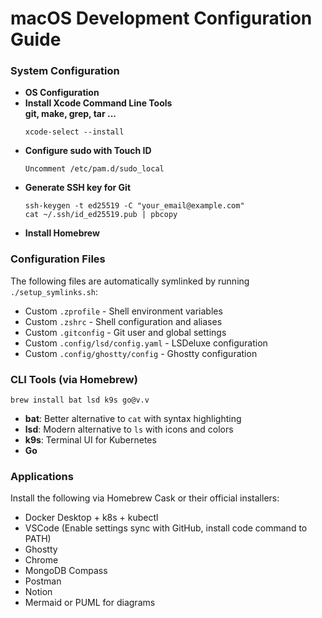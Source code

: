 # macOS Development Configuration Guide

### System Configuration
- **OS Configuration**
- **Install Xcode Command Line Tools**<br>
  **git, make, grep, tar ...**
  ```
  xcode-select --install
  ```
- **Configure sudo with Touch ID**
  ```
  Uncomment /etc/pam.d/sudo_local
  ```
- **Generate SSH key for Git**
  ```
  ssh-keygen -t ed25519 -C "your_email@example.com"
  cat ~/.ssh/id_ed25519.pub | pbcopy
  ```
- **Install Homebrew**

### Configuration Files
The following files are automatically symlinked by running `./setup_symlinks.sh`:
- Custom `.zprofile` - Shell environment variables
- Custom `.zshrc` - Shell configuration and aliases
- Custom `.gitconfig` - Git user and global settings
- Custom `.config/lsd/config.yaml` - LSDeluxe configuration
- Custom `.config/ghostty/config` - Ghostty configuration

### CLI Tools (via Homebrew)
```
brew install bat lsd k9s go@v.v
```
- **bat**: Better alternative to `cat` with syntax highlighting
- **lsd**: Modern alternative to `ls` with icons and colors
- **k9s**: Terminal UI for Kubernetes
- **Go**

### Applications
Install the following via Homebrew Cask or their official installers:
- Docker Desktop + k8s + kubectl
- VSCode (Enable settings sync with GitHub, install code command to PATH)
- Ghostty
- Chrome
- MongoDB Compass
- Postman
- Notion
- Mermaid or PUML for diagrams
